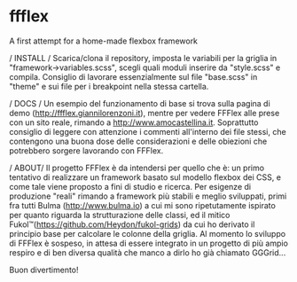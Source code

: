 # ffflex
A first attempt for a home-made flexbox framework

/ INSTALL / Scarica/clona il repository, imposta le variabili per la griglia in "framework->variables.scss", scegli quali moduli inserire da "style.scss" e compila. Consiglio di lavorare essenzialmente sul file "base.scss" in "theme" e sui file per i breakpoint nella stessa cartella.

/ DOCS / Un esempio del funzionamento di base si trova sulla pagina di demo (http://ffflex.giannilorenzoni.it), mentre per vedere FFFlex alle prese con un sito reale, rimando a http://www.amocastellina.it. Soprattutto consiglio di leggere con attenzione i commenti all'interno dei file stessi, che contengono una buona dose delle considerazioni e delle obiezioni che potrebbero sorgere lavorando con FFFlex.

/ ABOUT/ Il progetto FFFlex è da intendersi per quello che è: un primo tentativo di realizzare un framework basato sul modello flexbox dei CSS, e come tale viene proposto a fini di studio e ricerca. Per esigenze di produzione "reali" rimando a framework più stabili e meglio sviluppati, primi fra tutti Bulma (http://www.bulma.io) a cui mi sono ripetutamente ispirato per quanto riguarda la strutturazione delle classi, ed il mitico Fukol™(https://github.com/Heydon/fukol-grids) da cui ho derivato il principio base per calcolare le colonne della griglia. Al momento lo sviluppo di FFFlex è sospeso, in attesa di essere integrato in un progetto di più ampio respiro e di ben diversa qualità che manco a dirlo ho già chiamato GGGrid...

Buon divertimento!
